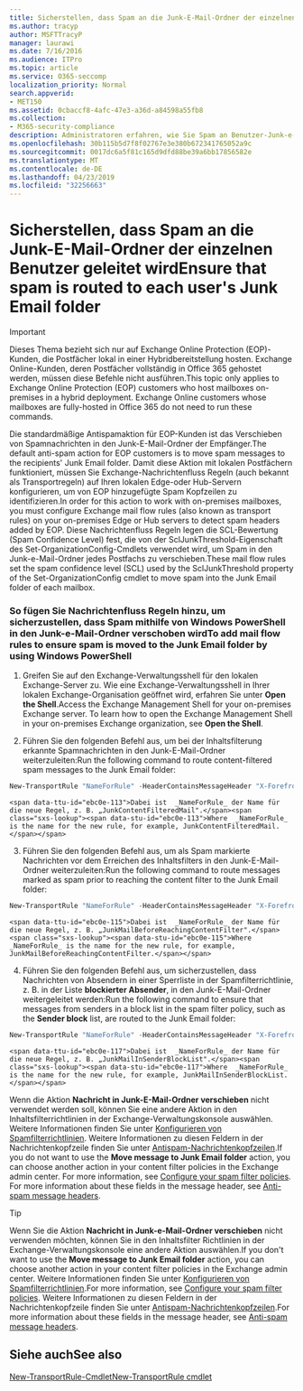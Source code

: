 ```yaml
---
title: Sicherstellen, dass Spam an die Junk-E-Mail-Ordner der einzelnen Benutzer geleitet wird
ms.author: tracyp
author: MSFTTracyP
manager: laurawi
ms.date: 7/16/2016
ms.audience: ITPro
ms.topic: article
ms.service: O365-seccomp
localization_priority: Normal
search.appverid:
- MET150
ms.assetid: 0cbaccf8-4afc-47e3-a36d-a84598a55fb8
ms.collection:
- M365-security-compliance
description: Administratoren erfahren, wie Sie Spam an Benutzer-Junk-e-Mail-Ordner in Exchange Online Protection weiterleiten können.
ms.openlocfilehash: 30b115b5d7f8f02767e3e380b672341765052a9c
ms.sourcegitcommit: 0017dc6a5f81c165d9dfd88be39a6bb17856582e
ms.translationtype: MT
ms.contentlocale: de-DE
ms.lasthandoff: 04/23/2019
ms.locfileid: "32256663"
---
```

# <a name="ensure-that-spam-is-routed-to-each-users-junk-email-folder"></a><span data-ttu-id="ebc0e-103">Sicherstellen, dass Spam an die Junk-E-Mail-Ordner der einzelnen Benutzer geleitet wird</span><span class="sxs-lookup"><span data-stu-id="ebc0e-103">Ensure that spam is routed to each user's Junk Email folder</span></span>

> [!IMPORTANT]
> <span data-ttu-id="ebc0e-p101">Dieses Thema bezieht sich nur auf Exchange Online Protection (EOP)-Kunden, die Postfächer lokal in einer Hybridbereitstellung hosten. Exchange Online-Kunden, deren Postfächer vollständig in Office 365 gehostet werden, müssen diese Befehle nicht ausführen.</span><span class="sxs-lookup"><span data-stu-id="ebc0e-p101">This topic only applies to Exchange Online Protection (EOP) customers who host mailboxes on-premises in a hybrid deployment. Exchange Online customers whose mailboxes are fully-hosted in Office 365 do not need to run these commands.</span></span> 
  
<span data-ttu-id="ebc0e-106">Die standardmäßige Antispamaktion für EOP-Kunden ist das Verschieben von Spamnachrichten in den Junk-E-Mail-Ordner der Empfänger.</span><span class="sxs-lookup"><span data-stu-id="ebc0e-106">The default anti-spam action for EOP customers is to move spam messages to the recipients' Junk Email folder.</span></span> <span data-ttu-id="ebc0e-107">Damit diese Aktion mit lokalen Postfächern funktioniert, müssen Sie Exchange-Nachrichtenfluss Regeln (auch bekannt als Transportregeln) auf Ihren lokalen Edge-oder Hub-Servern konfigurieren, um von EOP hinzugefügte Spam Kopfzeilen zu identifizieren.</span><span class="sxs-lookup"><span data-stu-id="ebc0e-107">In order for this action to work with on-premises mailboxes, you must configure Exchange mail flow rules (also known as transport rules) on your on-premises Edge or Hub servers to detect spam headers added by EOP.</span></span> <span data-ttu-id="ebc0e-108">Diese Nachrichtenfluss Regeln legen die SCL-Bewertung (Spam Confidence Level) fest, die von der SclJunkThreshold-Eigenschaft des Set-OrganizationConfig-Cmdlets verwendet wird, um Spam in den Junk-e-Mail-Ordner jedes Postfachs zu verschieben.</span><span class="sxs-lookup"><span data-stu-id="ebc0e-108">These mail flow rules set the spam confidence level (SCL) used by the SclJunkThreshold property of the Set-OrganizationConfig cmdlet to move spam into the Junk Email folder of each mailbox.</span></span> 
  
### <a name="to-add-mail-flow-rules-to-ensure-spam-is-moved-to-the-junk-email-folder-by-using-windows-powershell"></a><span data-ttu-id="ebc0e-109">So fügen Sie Nachrichtenfluss Regeln hinzu, um sicherzustellen, dass Spam mithilfe von Windows PowerShell in den Junk-e-Mail-Ordner verschoben wird</span><span class="sxs-lookup"><span data-stu-id="ebc0e-109">To add mail flow rules to ensure spam is moved to the Junk Email folder by using Windows PowerShell</span></span>

1. <span data-ttu-id="ebc0e-p103">Greifen Sie auf den Exchange-Verwaltungsshell für den lokalen Exchange-Server zu. Wie eine Exchange-Verwaltungsshell in Ihrer lokalen Exchange-Organisation geöffnet wird, erfahren Sie unter **Open the Shell**.</span><span class="sxs-lookup"><span data-stu-id="ebc0e-p103">Access the Exchange Management Shell for your on-premises Exchange server. To learn how to open the Exchange Management Shell in your on-premises Exchange organization, see **Open the Shell**.</span></span>
    
2. <span data-ttu-id="ebc0e-112">Führen Sie den folgenden Befehl aus, um bei der Inhaltsfilterung erkannte Spamnachrichten in den Junk-E-Mail-Ordner weiterzuleiten:</span><span class="sxs-lookup"><span data-stu-id="ebc0e-112">Run the following command to route content-filtered spam messages to the Junk Email folder:</span></span>
    
  ```Powershell
  New-TransportRule "NameForRule" -HeaderContainsMessageHeader "X-Forefront-Antispam-Report" -HeaderContainsWords "SFV:SPM" -SetSCL 6
  ```

    <span data-ttu-id="ebc0e-113">Dabei ist  _NameForRule_ der Name für die neue Regel, z. B. „JunkContentFilteredMail".</span><span class="sxs-lookup"><span data-stu-id="ebc0e-113">Where  _NameForRule_ is the name for the new rule, for example, JunkContentFilteredMail.</span></span> 
    
3. <span data-ttu-id="ebc0e-114">Führen Sie den folgenden Befehl aus, um als Spam markierte Nachrichten vor dem Erreichen des Inhaltsfilters in den Junk-E-Mail-Ordner weiterzuleiten:</span><span class="sxs-lookup"><span data-stu-id="ebc0e-114">Run the following command to route messages marked as spam prior to reaching the content filter to the Junk Email folder:</span></span>
    
  ```Powershell
  New-TransportRule "NameForRule" -HeaderContainsMessageHeader "X-Forefront-Antispam-Report" -HeaderContainsWords "SFV:SKS" -SetSCL 6
  ```

    <span data-ttu-id="ebc0e-115">Dabei ist  _NameForRule_ der Name für die neue Regel, z. B. „JunkMailBeforeReachingContentFilter".</span><span class="sxs-lookup"><span data-stu-id="ebc0e-115">Where  _NameForRule_ is the name for the new rule, for example, JunkMailBeforeReachingContentFilter.</span></span> 
    
4. <span data-ttu-id="ebc0e-116">Führen Sie den folgenden Befehl aus, um sicherzustellen, dass Nachrichten von Absendern in einer Sperrliste in der Spamfilterrichtlinie, z. B. in der Liste **blockierter Absender**, in den Junk-E-Mail-Ordner weitergeleitet werden:</span><span class="sxs-lookup"><span data-stu-id="ebc0e-116">Run the following command to ensure that messages from senders in a block list in the spam filter policy, such as the **Sender block** list, are routed to the Junk Email folder:</span></span> 
    
  ```Powershell
  New-TransportRule "NameForRule" -HeaderContainsMessageHeader "X-Forefront-Antispam-Report" -HeaderContainsWords "SFV:SKB" -SetSCL 6
  ```

    <span data-ttu-id="ebc0e-117">Dabei ist  _NameForRule_ der Name für die neue Regel, z. B. „JunkMailInSenderBlockList".</span><span class="sxs-lookup"><span data-stu-id="ebc0e-117">Where  _NameForRule_ is the name for the new rule, for example, JunkMailInSenderBlockList.</span></span> 
    
<span data-ttu-id="ebc0e-p104">Wenn die Aktion **Nachricht in Junk-E-Mail-Ordner verschieben** nicht verwendet werden soll, können Sie eine andere Aktion in den Inhaltsfilterrichtlinien in der Exchange-Verwaltungskonsole auswählen. Weitere Informationen finden Sie unter [Konfigurieren von Spamfilterrichtlinien](configure-your-spam-filter-policies.md). Weitere Informationen zu diesen Feldern in der Nachrichtenkopfzeile finden Sie unter [Antispam-Nachrichtenkopfzeilen](anti-spam-message-headers.md).</span><span class="sxs-lookup"><span data-stu-id="ebc0e-p104">If you do not want to use the **Move message to Junk Email folder** action, you can choose another action in your content filter policies in the Exchange admin center. For more information, see [Configure your spam filter policies](configure-your-spam-filter-policies.md). For more information about these fields in the message header, see [Anti-spam message headers](anti-spam-message-headers.md).</span></span>
  

> [!TIP]
> <span data-ttu-id="ebc0e-121">Wenn Sie die Aktion **Nachricht in Junk-e-Mail-Ordner verschieben** nicht verwenden möchten, können Sie in den Inhaltsfilter Richtlinien in der Exchange-Verwaltungskonsole eine andere Aktion auswählen.</span><span class="sxs-lookup"><span data-stu-id="ebc0e-121">If you don't want to use the **Move message to Junk Email folder** action, you can choose another action in your content filter policies in the Exchange admin center.</span></span> <span data-ttu-id="ebc0e-122">Weitere Informationen finden Sie unter [Konfigurieren von Spamfilterrichtlinien](configure-your-spam-filter-policies.md).</span><span class="sxs-lookup"><span data-stu-id="ebc0e-122">For more information, see [Configure your spam filter policies](configure-your-spam-filter-policies.md).</span></span> <span data-ttu-id="ebc0e-123">Weitere Informationen zu diesen Feldern in der Nachrichtenkopfzeile finden Sie unter [Antispam-Nachrichtenkopfzeilen](anti-spam-message-headers.md).</span><span class="sxs-lookup"><span data-stu-id="ebc0e-123">For more information about these fields in the message header, see [Anti-spam message headers](anti-spam-message-headers.md).</span></span>
> 
## <a name="see-also"></a><span data-ttu-id="ebc0e-124">Siehe auch</span><span class="sxs-lookup"><span data-stu-id="ebc0e-124">See also</span></span>

[<span data-ttu-id="ebc0e-125">New-TransportRule-Cmdlet</span><span class="sxs-lookup"><span data-stu-id="ebc0e-125">New-TransportRule cmdlet</span></span>](https://technet.microsoft.com/library/bb125138%28v=exchg.160%29.aspx)

